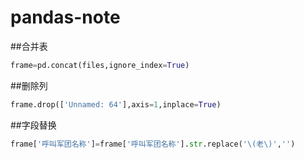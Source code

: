 # pandas-note

##合并表
```python
frame=pd.concat(files,ignore_index=True)
```
##删除列
```python
frame.drop(['Unnamed: 64'],axis=1,inplace=True)
```
##字段替换
```python
frame['呼叫军团名称']=frame['呼叫军团名称'].str.replace('\(老\)','')
```
